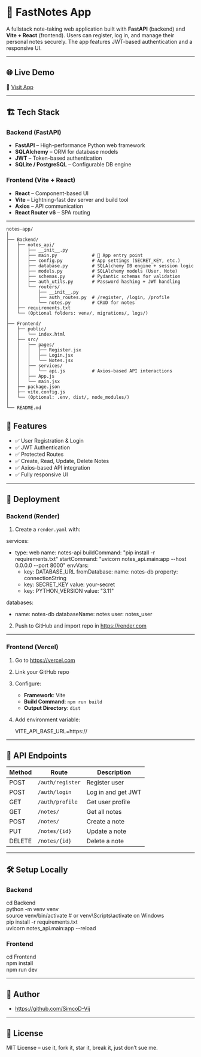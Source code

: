 # 📝 FastNotes App

A fullstack note-taking web application built with **FastAPI** (backend) and **Vite + React** (frontend). Users can register, log in, and manage their personal notes securely. The app features JWT-based authentication and a responsive UI.

---

## 🌐 Live Demo

🔗 [Visit App](https://your-vercel-deployment-url.vercel.app)

---

## 🏗️ Tech Stack

### Backend (FastAPI)
- **FastAPI** – High-performance Python web framework
- **SQLAlchemy** – ORM for database models
- **JWT** – Token-based authentication
- **SQLite / PostgreSQL** – Configurable DB engine

### Frontend (Vite + React)
- **React** – Component-based UI
- **Vite** – Lightning-fast dev server and build tool
- **Axios** – API communication
- **React Router v6** – SPA routing

---

```
notes-app/
│
├── Backend/
│   ├── notes_api/
│   │   ├── __init__.py
│   │   ├── main.py             # 🚀 App entry point
│   │   ├── config.py           # App settings (SECRET_KEY, etc.)
│   │   ├── database.py         # SQLAlchemy DB engine + session logic
│   │   ├── models.py           # SQLAlchemy models (User, Note)
│   │   ├── schemas.py          # Pydantic schemas for validation
│   │   ├── auth_utils.py       # Password hashing + JWT handling
│   │   └── routers/
│   │       ├── __init__.py
│   │       ├── auth_routes.py  # /register, /login, /profile
│   │       └── notes.py        # CRUD for notes
│   ├── requirements.txt
│   └── (Optional folders: venv/, migrations/, logs/)
│
├── Frontend/
│   ├── public/
│   │   └── index.html
│   ├── src/
│   │   ├── pages/
│   │   │   ├── Register.jsx
│   │   │   ├── Login.jsx
│   │   │   └── Notes.jsx
│   │   ├── services/
│   │   │   └── api.js          # Axios-based API interactions
│   │   ├── App.js
│   │   └── main.jsx
│   ├── package.json
│   ├── vite.config.js
│   └── (Optional: .env, dist/, node_modules/)
│
└── README.md
```



## 🔐 Features

- ✅ User Registration & Login
- ✅ JWT Authentication
- ✅ Protected Routes
- ✅ Create, Read, Update, Delete Notes
- ✅ Axios-based API integration
- ✅ Fully responsive UI

---

## 🚀 Deployment

### Backend (Render)

1. Create a `render.yaml` with:

services:
  - type: web
    name: notes-api
    buildCommand: "pip install -r requirements.txt"
    startCommand: "uvicorn notes_api.main:app --host 0.0.0.0 --port 8000"
    envVars:
      - key: DATABASE_URL
        fromDatabase:
          name: notes-db
          property: connectionString
      - key: SECRET_KEY
        value: your-secret
      - key: PYTHON_VERSION
        value: "3.11"

databases:
  - name: notes-db
    databaseName: notes
    user: notes_user

2. Push to GitHub and import repo in https://render.com

---

### Frontend (Vercel)

1. Go to https://vercel.com
2. Link your GitHub repo
3. Configure:

   * **Framework**: Vite
   * **Build Command**: `npm run build`
   * **Output Directory**: `dist`

4. Add environment variable:

   VITE_API_BASE_URL=https://<your-backend-url>

---

## 🧪 API Endpoints

| Method | Route            | Description        |
| ------ | ---------------- | ------------------ |
| POST   | `/auth/register` | Register user      |
| POST   | `/auth/login`    | Log in and get JWT |
| GET    | `/auth/profile`  | Get user profile   |
| GET    | `/notes/`        | Get all notes      |
| POST   | `/notes/`        | Create a note      |
| PUT    | `/notes/{id}`    | Update a note      |
| DELETE | `/notes/{id}`    | Delete a note      |

---

## 🛠️ Setup Locally

### Backend

cd Backend  
python -m venv venv  
source venv/bin/activate  # or venv\Scripts\activate on Windows  
pip install -r requirements.txt  
uvicorn notes_api.main:app --reload

### Frontend

cd Frontend  
npm install  
npm run dev

---

## 👤 Author

* https://github.com/SimcoD-Vij

---

## 📜 License

MIT License – use it, fork it, star it, break it, just don’t sue me.
